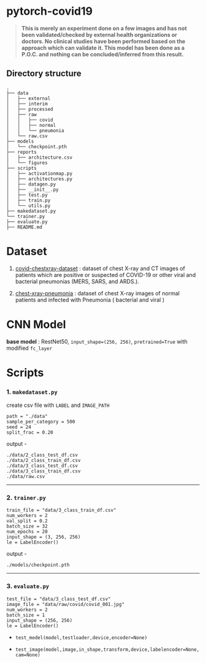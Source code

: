 # pytorch-covid19

> **This is merely an experiment done on a few images and has not been validated/checked by external health organizations or doctors. No clinical studies have been performed based on the approach which can validate it. This model has been done as a P.O.C. and nothing can be concluded/inferred from this result.**


## Directory structure

    .
    ├── data
    │   ├── external
    │   ├── interim
    │   ├── processed
    │   ├── raw
    │   │   ├── covid
    │   │   ├── normal
    │   │   └── pneumonia
    │   └── raw.csv
    ├── models
    │   └── checkpoint.pth
    ├── reports
    │   ├── architecture.csv
    │   └── figures
    ├── scripts
    │   ├── activationmap.py
    │   ├── architectures.py
    │   ├── datagen.py
    │   ├── __init__.py
    │   ├── test.py
    │   ├── train.py
    │   └── utils.py
    ├── makedataset.py
    └── trainer.py
    ├── evaluate.py
    ├── README.md

# Dataset

1.  [covid-chestxray-dataset](https://github.com/ieee8023/covid-chestxray-dataset) : dataset of chest X-ray and CT images of patients which are positive or suspected of COVID-19 or other viral and bacterial pneumonias (MERS, SARS, and ARDS.).

2. [chest-xray-pneumonia](https://www.kaggle.com/paultimothymooney/chest-xray-pneumonia) : dataset of chest X-ray images of normal patients and infected with Pneumonia ( bacterial and viral )

# CNN Model

**base model** : RestNet50, `input_shape=(256, 256)`, `pretrained=True` with modified `fc_layer`

# Scripts

### 1. `makedataset.py`

create csv file with `LABEL` and `IMAGE_PATH`

    path = "./data"
    sample_per_category = 500
    seed = 24
    split_frac = 0.20

output -

    ./data/2_class_test_df.csv
    ./data/2_class_train_df.csv
    ./data/3_class_test_df.csv
    ./data/3_class_train_df.csv
    ./data/raw.csv

---

### 2. `trainer.py`

    train_file = "data/3_class_train_df.csv"
    num_workers = 2
    val_split = 0.2
    batch_size = 32
    num_epochs = 20
    input_shape = (3, 256, 256)
    le = LabelEncoder()

output -

    ./models/checkpoint.pth

---

### 3. `evaluate.py`

    test_file = "data/3_class_test_df.csv"
    image_file = "data/raw/covid/covid_001.jpg"
    num_workers = 2
    batch_size = 1
    input_shape = (256, 256)
    le = LabelEncoder()


- `test_model(model,testloader,device,encoder=None)`

- `test_image(model,image,in_shape,transform,device,labelencoder=None,cam=None)`

